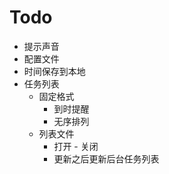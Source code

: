 # Todo

+ 提示声音
+ 配置文件
+ 时间保存到本地
+ 任务列表
    + 固定格式
        + 到时提醒
        + 无序排列
    + 列表文件
        + 打开 - 关闭
        + 更新之后更新后台任务列表
